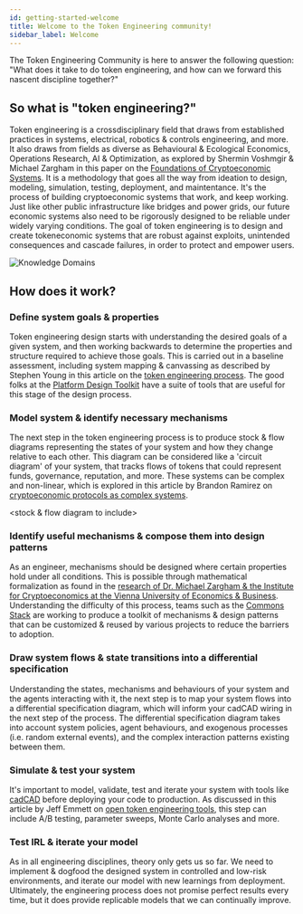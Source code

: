 ```yaml
---
id: getting-started-welcome
title: Welcome to the Token Engineering community!
sidebar_label: Welcome
---
```


The Token Engineering Community is here to answer the following question: "What does it take to do token engineering, and how can we forward this nascent discipline together?" 

## So what is "token engineering?"

Token engineering is a crossdisciplinary field that draws from established practices in systems, electrical, robotics & controls engineering, and more. It also draws from fields as diverse as Behavioural & Ecological Economics, Operations Research, AI & Optimization, as explored by Shermin Voshmgir & Michael Zargham in this paper on the [Foundations of Cryptoeconomic Systems](https://epub.wu.ac.at/7309/8/Foundations%20of%20Cryptoeconomic%20Systems.pdf). It is a methodology that goes all the way from ideation to design, modeling, simulation, testing, deployment, and maintentance. It's the process of building cryptoeconomic systems that work, and keep working. Just like other public infrastructure like bridges and power grids, our future economic systems also need to be rigorously designed to be reliable under widely varying conditions. The goal of token engineering is to design and create tokeneconomic systems that are robust against exploits, unintended consequences and cascade failures, in order to protect and empower users. 

![Knowledge Domains](https://user-images.githubusercontent.com/14944510/81488973-ca9f0d80-92a2-11ea-8d12-869382001b50.png)

## How does it work?

### Define system goals & properties

Token engineering design starts with understanding the desired goals of a given system, and then working backwards to determine the properties and structure required to achieve those goals. This is carried out in a baseline assessment, including system mapping & canvassing as described by Stephen Young in this article on the [token engineering process](https://medium.com/@stephen_yo/a-token-engineering-process-16687f3b9a74). The good folks at the [Platform Design Toolkit](https://platformdesigntoolkit.com/) have a suite of tools that are useful for this stage of the design process.

### Model system & identify necessary mechanisms 

The next step in the token engineering process is to produce stock & flow diagrams representing the states of your system and how they change relative to each other. This diagram can be considered like a 'circuit diagram' of your system, that tracks flows of tokens that could represent funds, governance, reputation, and more. These systems can be complex and non-linear, which is explored in this article by Brandon Ramirez on [cryptoeconomic protocols as complex systems](https://thegraph.com/blog/modeling-cryptoeconomic-protocols-as-complex-systems-part-1).

<stock & flow diagram to include>

### Identify useful mechanisms & compose them into design patterns

As an engineer, mechanisms should be designed where certain properties hold under all conditions. This is possible through mathematical formalization as found in the [research of Dr. Michael Zargham & the Institute for Cryptoeconomics at the Vienna University of Economics & Business](https://epub.wu.ac.at/7381/1/zargham_shorish_paruch.pdf).  Understanding the difficulty of this process, teams such as the [Commons Stack](https://www.commonsstack.org) are working to produce a toolkit of mechanisms & design patterns that can be customized & reused by various projects to reduce the barriers to adoption.

### Draw system flows & state transitions into a differential specification
Understanding the states, mechanisms and behaviours of your system and the agents interacting with it, the next step is to map your system flows into a differential specification diagram, which will inform your cadCAD wiring in the next step of the process. The differential specification diagram takes into account system policies, agent behaviours, and exogenous processes (i.e. random external events), and the complex interaction patterns existing between them.

<diff spec diagram to include>

### Simulate & test your system

It's important to model, validate, test and iterate your system with tools like [cadCAD](https://www.cadCAD.org) before deploying your code to production. As discussed in this article by Jeff Emmett on [open token engineering tools](https://medium.com/commonsstack/establishing-open-token-engineering-tools-standards-9584b40dfe30), this step can include A/B testing, parameter sweeps, Monte Carlo analyses and more.

<simulation notebook diagram to include>

### Test IRL & iterate your model

As in all engineering disciplines, theory only gets us so far. We need to implement & dogfood the designed system in controlled and low-risk environments, and iterate our model with new learnings from deployment. Ultimately, the engineering process does not promise perfect results every time, but it does provide replicable models that we can continually improve.

